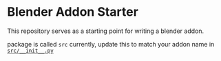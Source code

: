 # Blender Addon Starter

This repository serves as a starting point for writing a blender addon.

package is called `src` currently, update this to match your addon name in [`src/__init__.py`](src/__init__.py)